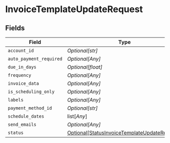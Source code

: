 # InvoiceTemplateUpdateRequest


## Fields

| Field                                                                                                     | Type                                                                                                      | Required                                                                                                  | Description                                                                                               |
| --------------------------------------------------------------------------------------------------------- | --------------------------------------------------------------------------------------------------------- | --------------------------------------------------------------------------------------------------------- | --------------------------------------------------------------------------------------------------------- |
| `account_id`                                                                                              | *Optional[str]*                                                                                           | :heavy_minus_sign:                                                                                        | N/A                                                                                                       |
| `auto_payment_required`                                                                                   | *Optional[Any]*                                                                                           | :heavy_minus_sign:                                                                                        | N/A                                                                                                       |
| `due_in_days`                                                                                             | *Optional[float]*                                                                                         | :heavy_minus_sign:                                                                                        | N/A                                                                                                       |
| `frequency`                                                                                               | *Optional[Any]*                                                                                           | :heavy_minus_sign:                                                                                        | N/A                                                                                                       |
| `invoice_data`                                                                                            | *Optional[Any]*                                                                                           | :heavy_minus_sign:                                                                                        | N/A                                                                                                       |
| `is_scheduling_only`                                                                                      | *Optional[Any]*                                                                                           | :heavy_minus_sign:                                                                                        | N/A                                                                                                       |
| `labels`                                                                                                  | *Optional[Any]*                                                                                           | :heavy_minus_sign:                                                                                        | N/A                                                                                                       |
| `payment_method_id`                                                                                       | *Optional[str]*                                                                                           | :heavy_minus_sign:                                                                                        | N/A                                                                                                       |
| `schedule_dates`                                                                                          | list[*Any*]                                                                                               | :heavy_minus_sign:                                                                                        | N/A                                                                                                       |
| `send_emails`                                                                                             | *Optional[Any]*                                                                                           | :heavy_minus_sign:                                                                                        | N/A                                                                                                       |
| `status`                                                                                                  | [Optional[StatusInvoiceTemplateUpdateRequest]](../../models/shared/statusinvoicetemplateupdaterequest.md) | :heavy_minus_sign:                                                                                        | N/A                                                                                                       |